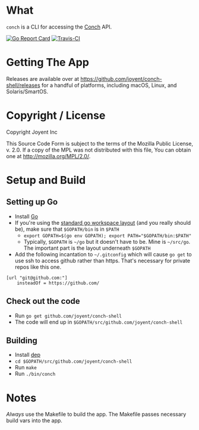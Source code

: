 # What

`conch` is a CLI for accessing the [Conch](https://github.com/joyent/conch) API.

[![Go Report Card](https://goreportcard.com/badge/joyent/conch-shell)](https://goreportcard.com/report/joyent/conch-shell) [![Travis-CI](https://travis-ci.org/joyent/conch-shell.svg?branch=master)](https://travis-ci.org/joyent/conch-shell)

# Getting The App

Releases are available over at https://github.com/joyent/conch-shell/releases
for a handful of platforms, including macOS, Linux, and Solaris/SmartOS.

# Copyright / License

Copyright Joyent Inc

This Source Code Form is subject to the terms of the Mozilla Public
License, v. 2.0. If a copy of the MPL was not distributed with this
file, You can obtain one at http://mozilla.org/MPL/2.0/.

# Setup and Build

## Setting up Go

* Install [Go](https://golang.org/)
* If you're using the [standard go workspace
  layout](https://golang.org/doc/code.html#Workspaces) (and you really should
  be), make sure that `$GOPATH/bin` is in `$PATH`
  * `export GOPATH=$(go env GOPATH); export PATH="$GOPATH/bin:$PATH"`
  * Typically, `$GOPATH` is `~/go` but it doesn't have to be. Mine is
    `~/src/go`. The important part is the layout underneath `$GOPATH`
* Add the following incantation to `~/.gitconfig` which will cause `go get` to
  use ssh to access github rather than https. That's necessary for private repos
  like this one.

```
[url "git@github.com:"]
	insteadOf = https://github.com/
```

## Check out the code

* Run `go get github.com/joyent/conch-shell`
* The code will end up in `$GOPATH/src/github.com/joyent/conch-shell`

## Building

* Install [dep](https://golang.github.io/dep/docs/installation.html)
* `cd $GOPATH/src/github.com/joyent/conch-shell`
* Run `make`
* Run `./bin/conch`

# Notes

*Always* use the Makefile to build the app. The Makefile passes necessary build
vars into the app. 

